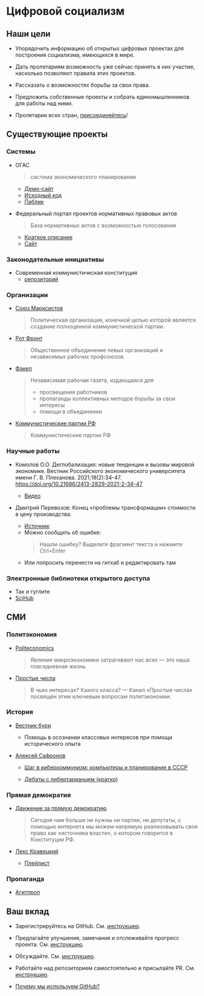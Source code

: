 # Цифровой социализм

## Наши цели
* Упорядочить информацию об открытых цифровых проектах для построения социализма, имеющихся в мире.

* Дать пролетариям возможность уже сейчас принять в них участие, насколько позволяют правила этих проектов.

* Рассказать о возможностях борьбы за свои права.

* Предложить собственные проекты и собрать единомышленников для работы над ними.

* Пролетарии всех стран, [присоединяйтесь](#ваш-вклад)!

## Существующие проекты

### Системы
* ОГАС
    > система экономического планирования
    * [Демо-сайт](https://ogasdemo.ru/)
    * [Исходный код](https://github.com/NewCyberState/OGAS)
    * [Паблик](https://vk.com/digital_socialism)

* Федеральный портал проектов нормативных правовых актов
    > База нормативных актов с возможностью голосования
    * [Краткое описание](https://t.me/pramayademokratia/269)
    * [Сайт](http://regulation.gov.ru)


### Законодательные инициативы
* Современная коммунистическая конституция
    * [репозиторий](https://github.com/marxist-union/new-constitution)

### Организации
* [Союз Марксистов](https://vk.com/marxist_union)
    > Политическая организация, конечной целью которой является создание полноценной коммунистической партии.

* [Рот Фронт](https://vk.com/rot_front)
    >  Общественное объединение левых организаций и независимых рабочих профсоюзов. 

* [Факел](https://vk.com/fakel_mrg)
    >Независимая рабочая газета, издающаяся для
    >- просвещения работников
    >- пропаганды коллективных методов борьбы за свои интересы
    >- помощи в объединении 

* [Коммунистические партии РФ](https://ru.wikipedia.org/wiki/Категория:Коммунистические_партии_России)
    >Коммунистические партии РФ


### Научные работы
* Комолов О.О. Деглобализация: новые тенденции и вызовы мировой экономике. Вестник Российского экономического университета имени Г. В. Плеханова. 2021;18(2):34-47. https://doi.org/10.21686/2413-2829-2021-2-34-47
    * [Видео](https://www.youtube.com/watch?v=AGUEnSEHljU)

* Дмитрий Перевозов: Конец «проблемы трансформации» стоимости в цену производства.
    * [Источник](https://lenincrew.com/end-of-transformation-problem/)
    * Можно сообщить об ошибке:
        > Нашли ошибку? Выделите фрагмент текста и нажмите Ctrl+Enter 
    * Или попросить перенести на гитхаб и редактировать там


### Электронные библиотеки открытого доступа
* Так и гуглите
* [SciHub](https://vk.com/sci_hub)



## СМИ

### Политэкономия
* [Politeconomics](https://vk.com/daniel_ever)
    > Явления макроэкономики затрагивают нас всех — это наша повседневная жизнь.

* [Простые числа](https://vk.com/prostye_chisla)
    > В чьих интересах? Какого класса? — Канал «Простые числа» посвящён этим ключевым вопросам политэкономии.

### История

* [Вестник бури](http://vestnikburi.com/)
    * Помощь в осознании классовых интересов при помощи исторического опыта

* [Алексей Сафронов](https://vk.com/id32200)
    * [Шаг в киберкоммунизм: компьютеры и планирование в СССР](https://www.youtube.com/watch?v=MtgXRgHJoTM)

    * [Дебаты с либертарианцем (кратко)](https://www.youtube.com/watch?v=LMIqwOm5bi4)

### Прямая демократия

* [Движение за прямую демократию](https://vk.com/ppd.komi)
    > Сегодня нам больше не нужны ни партии, ни депутаты, с помощью интернета мы можем напрямую реализовывать свое право как «источника власти», о котором говорится в Конституции РФ.

* [Лекс Кравецкий](https://vk.com/lex_kravetski)
    * [Плейлист](https://www.youtube.com/playlist?list=PLkitAWWhaFc4a0ieZFBHUQHgOdHtwAYnV)

### Пропаганда
* [Агитпроп](https://agitblog.ru/)

## Ваш вклад
* Зарегистрируйтесь на GitHub. См. [инструкцию](https://vertex-academy.com/tutorials/ru/kak-zaregistrirovatsya-na-github/).

* Предлагайте улучшения, замечания и отслеживайте прогресс проекта. Cм. [инструкцию](./issues_guide.md).

* Обсуждайте. Cм. [инструкцию](./discussions_guide.md).

* Работайте над репозиторием самостоятельно и присылайте PR. См. [инструкцию](https://rustycrate.ru/%D1%80%D1%83%D0%BA%D0%BE%D0%B2%D0%BE%D0%B4%D1%81%D1%82%D0%B2%D0%B0/2016/03/07/contributing.html). 

* [Почему мы используем GitHub?](./why_git.md)
